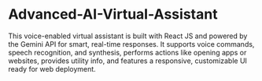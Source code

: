 # Advanced-AI-Virtual-Assistant
This voice-enabled virtual assistant is built with React JS and powered by the Gemini API for smart, real-time responses. It supports voice commands, speech recognition, and synthesis, performs actions like opening apps or websites, provides utility info, and features a responsive, customizable UI ready for web deployment.
